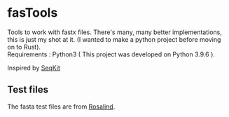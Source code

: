 # fasTools
Tools to work with fastx files. There's many, many better implementations, this is just my shot at it. (I wanted to make a python project before moving on to Rust). <br>
Requirements : Python3 ( This project was developed on Python 3.9.6 ). 

Inspired by [SeqKit](https://github.com/shenwei356/seqkit)


## Test files
The fasta test files are from [Rosalind](https://rosalind.info/problems/list-view/). <br>
